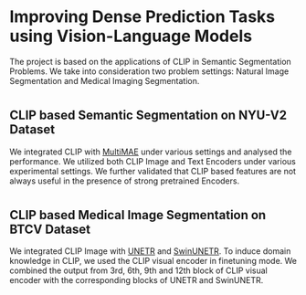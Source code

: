 # Improving Dense Prediction Tasks using Vision-Language Models

The project is based on the applications of CLIP in Semantic Segmentation Problems. We take into consideration two problem settings: Natural Image Segmentation and Medical Imaging Segmentation.

#

## CLIP based Semantic Segmentation on NYU-V2 Dataset

We integrated CLIP with [MultiMAE](https://github.com/EPFL-VILAB/MultiMAE) under various settings and analysed the performance. We utilized both CLIP Image and Text Encoders under various experimental settings. We further validated that CLIP based features are not always useful in the presence of strong pretrained Encoders.

#

## CLIP based Medical Image Segmentation on BTCV Dataset

We integrated CLIP Image with [UNETR](https://github.com/Project-MONAI/research-contributions/tree/main/UNETR/BTCV) and [SwinUNETR](https://github.com/Project-MONAI/research-contributions/tree/main/SwinUNETR/BTCV). To induce domain knowledge in CLIP, we used the CLIP visual encoder in finetuning mode. We combined the output from 3rd, 6th, 9th and 12th block of CLIP visual encoder with the corresponding blocks of UNETR and SwinUNETR.


